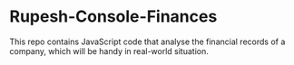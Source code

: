 # Rupesh-Console-Finances
This repo contains JavaScript code that analyse the financial records of a company, which will be handy in real-world situation.
